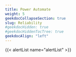 ```yaml
---
title: Power Automate
weight: 5
geekdocCollapseSection: true
slug: Reliability
#geekdocHidden: true
#geekdocHiddenTocTree: true
geekdocAlign: "left"
---
```


{{< alertList name="alertList" >}}
<script>
    console.log('-------- Hugo Debug: Theme = Twenty-Sixteen -------')
    console.log('HUGO_ENV: ', '{{ (getenv "HUGO_ENV") | default "NOT SET" }}')
    console.log('Long Env: ', '{{ (getenv "HUGO_ENV") | (getenv "ENVIRONMENT") | default .Site.Params.env | default "DEV" }}')
    console.log('Is Prod?: ', '{{ (eq (getenv "HUGO_ENV") "production" | or (eq .Site.Params.env "production")) }}')
    console.log('Page Kind: ', '{{.Page.Kind}}')
    console.log('Current Section: ', '{{.Page.CurrentSection | default "NOT SET" }}')
    console.log('Page Section: ', '{{.Page.Section | default "NOT SET" }}')
    console.log('Page Type: ', '{{.Page.Type}}')
    console.log('Page Dir: ', '{{.Page.Dir | default "/" }}{{ .File }}')
    console.log('Page Wd: ', '{{.Page.FuzzyWordCount}}')
    console.log('Page Home?: ', '{{.Page.IsHome}}')
    console.log('Page Node?: ', '{{.Page.IsNode}}')
    console.log('Page Page?: ', '{{.Page.IsPage}}')
    console.log('Page Date: ', '{{.Page.Date}}')
    console.log('Page Lastmod: ', '{{.Page.Lastmod}}')
    console.log('Page Date=Lastmod?: ', '{{ (eq .Page.Lastmod .Page.Date) }}')
    console.log('Page Date<>Lastmod?: ', '{{ (ne .Lastmod .Date) }}')
    console.log('Section Parent: ', '{{ with .Parent}}{{ .Dir | default "/" }}{{ .File }}{{end}}')
    console.log('Sharing Icons?: ', '{{ .Site.Params.Sharingicons | default "NOT DEFINED" }}')
    console.log('Comments?: ', '{{ .Params.comments | default "NOT DEFINED" }}')
    console.log('Disquss?: ', '{{ $.Site.DisqusShortname | default "NOT DEFINED" }}')
    console.log('Google Analytics?: ', '{{ .Site.GoogleAnalytics | default "NOT DEFINED" }}')
    console.log('Count of related pages: ', '{{if .Page.IsPage}}{{ len (.Site.RegularPages.Related .) }}{{end}}' )
    console.log(': ', '')
    console.log('---------------------------------------------------')
</script>